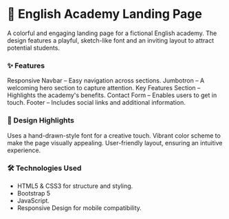 # 🎨 English Academy Landing Page
A colorful and engaging landing page for a fictional English academy. The design features a playful, sketch-like font and an inviting layout to attract potential students.

### ✨ Features
Responsive Navbar – Easy navigation across sections.
Jumbotron – A welcoming hero section to capture attention.
Key Features Section – Highlights the academy's benefits.
Contact Form – Enables users to get in touch.
Footer – Includes social links and additional information.

### 🎨 Design Highlights
Uses a hand-drawn-style font for a creative touch.
Vibrant color scheme to make the page visually appealing.
User-friendly layout, ensuring an intuitive experience.

### 🛠 Technologies Used
- HTML5 & CSS3 for structure and styling.
- Bootstrap 5
- JavaScript.
- Responsive Design for mobile compatibility.

